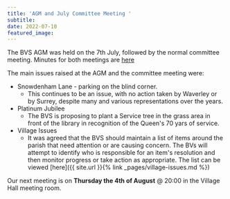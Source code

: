 ```yaml
---
title: 'AGM and July Committee Meeting '
subtitle: 
date: 2022-07-10
featured_image: 
---
```

The BVS AGM was held on the 7th July, followed by the normal committee meeting.  Minutes for both meetings are [here](https://www.dropbox.com/sh/lwe5w6utg4k8y2r/AADhv7jAzBl7MccQR0Rf8_2Ua?dl=0)

The main issues raised at the AGM and the committee meeting were:
* Snowdenham Lane - parking on the blind corner.
    *   This continues to be an issue, with no action taken by Waverley or by Surrey, despite many and various representations over the years.
* Platinum Jubilee
    *   The BVS is proposing to plant a Service tree in the grass area in front of the library in recognition of the Queen's 70 yars of service.
* Village Issues
   * It was agreed that the BVS should maintain a list of items around the parish that need attention or are causing concern.  The BVs will attempt to identify who is responsible for an item's resolution and then monitor progress or take action as appropriate.  The list can be viewed [here]({{ site.url }}{% link _pages/village-issues.md %})


Our next meeting is on **Thursday the 4th of August** @ 20:00 in the Village Hall meeting room. 